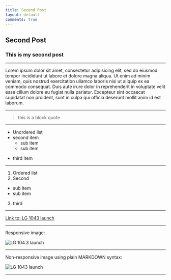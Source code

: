 ```yaml
---
title: Second Post
layout: default
comments: true
---
```


## Second Post

### This is my second post

***
Lorem ipsum dolor sit amet, consectetur adipisicing elit, sed do eiusmod tempor incididunt ut labore et dolore magna aliqua. Ut enim ad minim veniam, quis nostrud exercitation ullamco laboris nisi ut aliquip ex ea commodo consequat. Duis aute irure dolor in reprehenderit in voluptate velit esse cillum dolore eu fugiat nulla pariatur. Excepteur sint occaecat cupidatat non proident, sunt in culpa qui officia deserunt mollit anim id est laborum.

***

>this is a block quote

***

* Unordered list
* second item
  - sub item
  - sub item
+ third item

***

1. Ordered list
2. Second
  * sub item
  * sub item
3. third

***

[Link to: LG 1043 launch](../../../../../assets/img/blog/lg-1043.jpg)

***

Responsive image:

<img src="../../../../../assets/img/blog/lg-1043.jpg" class="img-responsive" alt="LG 104.3 launch">

***

Non-responsive image using plain MARKDOWN syntax:

![LG 1043 launch](../../../../../assets/img/blog/lg-1043.jpg)

***
